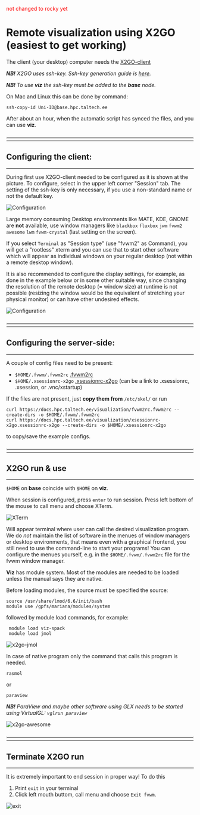 <span style="color:red">not changed to rocky yet</span>

# Remote visualization using X2GO (easiest to get working)

The client (your desktop) computer needs the [X2GO-client](https://www.x2go.org)

***NB!*** _X2GO uses ssh-key. Ssh-key generation guide is [here](../ssh.md)._

_**NB!** To use **viz** the ssh-key must be added to the **base** node._

On Mac and Linux this can be done by command:

    ssh-copy-id Uni-ID@base.hpc.taltech.ee

After about an hour, when the automatic script has synced the files, and you can use **viz**.

<br>
<br>
<hr style="margin-right: 0px; margin-bottom: 4px; margin-left: 0px; margin-top: -24px; border:2px solid  #d9d9d9 "></hr>
<hr style="margin: 4px 0px; border:1px solid  #d9d9d9 "></hr>

## Configuring the client:

---

During first use X2GO-client needed to be configured as it is shown at the picture. To configure, select in the upper left corner "Session" tab.
The setting of the ssh-key is only necessary, if you use a non-standard name or not the default key.
<br>

![Configuration](x2go-config-1.png)

Large memory consuming Desktop environments like MATE, KDE, GNOME are **not** available, use window managers like `blackbox` `fluxbox` `jwm` `fvwm2` `awesome` `lwm` `fvwm-crystal` (last setting on the screen).

If you select `Terminal` as "Session type" (use "fvwm2" as Command), you will get a "rootless" xterm and you can use that to start other software which will appear as individual windows on your regular desktop (not within a remote desktop window).

It is also recommended to configure the display settings, for example, as done in the example below or in some other suitable way, since changing the resolution of the remote desktop (= window size) at runtime is not possible (resizing the window would be the equivalent of stretching your physical monitor) or can have other undesired effects.
<br>

![Configuration](x2go-config-2.png)

<br>
<br>
<hr style="margin-right: 0px; margin-bottom: 4px; margin-left: 0px; margin-top: -24px; border:2px solid  #d9d9d9 "></hr>
<hr style="margin: 4px 0px; border:1px solid  #d9d9d9 "></hr>

## Configuring the server-side:

---

A couple of config files need to be present:

-    `$HOME/.fvwm/.fvwm2rc` [.fvwm2rc](fvwm2rc.fvwm2rc) 
-    `$HOME/.xsessionrc-x2go` [.xsessionrc-x2go](xsessionrc-x2go.xsessionrc-x2go) (can be a link to .xsessionrc, .xsession, or .vnc/xstartup) 

If the files are not present, just **copy them from** `/etc/skel/` or run

    curl https://docs.hpc.taltech.ee/visualization/fvwm2rc.fvwm2rc --create-dirs -o $HOME/.fvwm/.fvwm2rc
    curl https://docs.hpc.taltech.ee/visualization/xsessionrc-x2go.xsessionrc-x2go --create-dirs -o $HOME/.xsessionrc-x2go

to copy/save the example configs.

<br>
<br>
<hr style="margin-right: 0px; margin-bottom: 4px; margin-left: 0px; margin-top: -24px; border:2px solid  #d9d9d9 "></hr>
<hr style="margin: 4px 0px; border:1px solid  #d9d9d9 "></hr>

## X2GO run & use

---

`$HOME` on **base**  coincide with `$HOME` on **viz**.

When session is configured, press `enter` to run session. Press left bottom of the mouse to call menu and choose XTerm.

![XTerm](XTerm.png)

Will appear terminal where user can call the desired visualization program. We do *not* maintain the list of software in the menues of window managers or desktop environments, that means even with a graphical frontend, you still need to use the command-line to start your programs! You can configure the menues yourself, e.g. in the `$HOME/.fvwm/.fvwm2rc` file for the fvwm window manager.

**Viz** has module system. Most of the modules are needed to be loaded unless the manual says they are native.

Before loading modules, the source must be specified the source:

    source /usr/share/lmod/6.6/init/bash
    module use /gpfs/mariana/modules/system
       
followed by module load commands, for example:

     module load viz-spack
     module load jmol
     
     
![x2go-jmol](x2go-jmol.png)

In case of native program only the command that calls this program is needed.

    rasmol
    
or 

    paraview

    
***NB!*** _ParaView and maybe other software using GLX needs to be started using VirtualGL: `vglrun paraview`_

    
![x2go-awesome](x2go-awesome.png)


<br>
<br>
<hr style="margin-right: 0px; margin-bottom: 4px; margin-left: 0px; margin-top: -24px; border:2px solid  #d9d9d9 "></hr>
<hr style="margin: 4px 0px; border:1px solid  #d9d9d9 "></hr>

## Terminate X2GO run 

---

It is extremely important to end session in proper way! To do this 
1. Print `exit` in your terminal
2. Click left mouth buttom, call menu and choose `Exit fvwm`.


![exit](x2go-exit.png)

<br>
